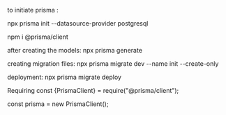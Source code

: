 to initiate prisma :

npx prisma init --datasource-provider postgresql

npm i @prisma/client

after creating the models:
npx prisma generate

creating migration files:
npx prisma migrate dev --name init --create-only

deployment:
npx prisma migrate deploy

Requiring
const {PrismaClient} = require("@prisma/client");

const prisma = new PrismaClient();
